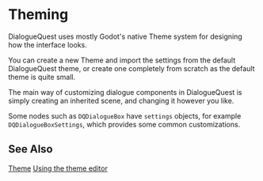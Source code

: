 # Theming

DialogueQuest uses mostly Godot's native Theme system for designing how the interface looks.

You can create a new Theme and import the settings from the default DialogueQuest theme, or create one completely from scratch as the default theme is quite small.

The main way of customizing dialogue components in DialogueQuest is simply creating an inherited scene, and changing it however you like.

Some nodes such as `DQDialogueBox` have `settings` objects, for example `DQDialogueBoxSettings`, which provides some common customizations.

## See Also

[Theme](https://docs.godotengine.org/en/stable/classes/class_theme.html)
[Using the theme editor](https://docs.godotengine.org/en/stable/tutorials/ui/gui_using_theme_editor.html)

